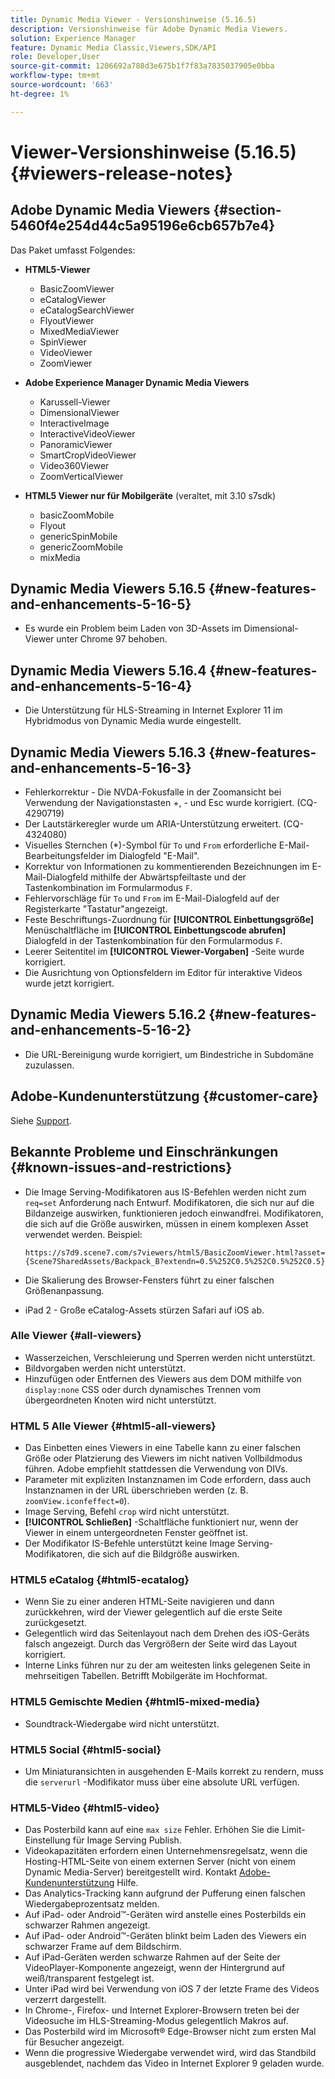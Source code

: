 ```yaml
---
title: Dynamic Media Viewer - Versionshinweise (5.16.5)
description: Versionshinweise für Adobe Dynamic Media Viewers.
solution: Experience Manager
feature: Dynamic Media Classic,Viewers,SDK/API
role: Developer,User
source-git-commit: 1206692a788d3e675b1f7f83a7835037905e0bba
workflow-type: tm+mt
source-wordcount: '663'
ht-degree: 1%

---
```


# Viewer-Versionshinweise (5.16.5){#viewers-release-notes}

<!-- Updated March 03, 2022 for the 5.16.5 release. Contact is Deepa Gupta-->

<!-- hide: yes
hidefromtoc: yes-->

<!-- robots: noindex
googlebot: noindex -->

## Adobe Dynamic Media Viewers {#section-5460f4e254d44c5a95196e6cb657b7e4}

Das Paket umfasst Folgendes:

* **HTML5-Viewer**

   * BasicZoomViewer
   * eCatalogViewer
   * eCatalogSearchViewer
   * FlyoutViewer
   * MixedMediaViewer
   * SpinViewer
   * VideoViewer
   * ZoomViewer

* **Adobe Experience Manager Dynamic Media Viewers**

   * Karussell-Viewer
   * DimensionalViewer
   * InteractiveImage
   * InteractiveVideoViewer
   * PanoramicViewer
   * SmartCropVideoViewer
   * Video360Viewer
   * ZoomVerticalViewer

* **HTML5 Viewer nur für Mobilgeräte** (veraltet, mit 3.10 s7sdk)

   * basicZoomMobile
   * Flyout
   * genericSpinMobile
   * genericZoomMobile
   * mixMedia


## Dynamic Media Viewers 5.16.5 {#new-features-and-enhancements-5-16-5}

* Es wurde ein Problem beim Laden von 3D-Assets im Dimensional-Viewer unter Chrome 97 behoben.

## Dynamic Media Viewers 5.16.4 {#new-features-and-enhancements-5-16-4}

* Die Unterstützung für HLS-Streaming in Internet Explorer 11 im Hybridmodus von Dynamic Media wurde eingestellt.

## Dynamic Media Viewers 5.16.3 {#new-features-and-enhancements-5-16-3}

* Fehlerkorrektur - Die NVDA-Fokusfalle in der Zoomansicht bei Verwendung der Navigationstasten +, - und Esc wurde korrigiert. (CQ-4290719)
* Der Lautstärkeregler wurde um ARIA-Unterstützung erweitert. (CQ-4324080)
* Visuelles Sternchen (*)-Symbol für `To` und `From` erforderliche E-Mail-Bearbeitungsfelder im Dialogfeld &quot;E-Mail&quot;. <!-- (CQ-4290935) -->
* Korrektur von Informationen zu kommentierenden Bezeichnungen im E-Mail-Dialogfeld mithilfe der Abwärtspfeiltaste und der Tastenkombination im Formularmodus `F`. <!-- (CQ-4290934) -->
* Fehlervorschläge für `To` und `From` im E-Mail-Dialogfeld auf der Registerkarte &quot;Tastatur&quot;angezeigt. <!-- (CQ-4290930) -->
* Feste Beschriftungs-Zuordnung für **[!UICONTROL Einbettungsgröße]** Menüschaltfläche im **[!UICONTROL Einbettungscode abrufen]** Dialogfeld in der Tastenkombination für den Formularmodus `F`. <!-- (CQ-4290929) -->
* Leerer Seitentitel im **[!UICONTROL Viewer-Vorgaben]** -Seite wurde korrigiert. <!-- (CQ-4290936) -->
* Die Ausrichtung von Optionsfeldern im Editor für interaktive Videos wurde jetzt korrigiert. <!-- (CQ-4330159) -->

## Dynamic Media Viewers 5.16.2 {#new-features-and-enhancements-5-16-2}

* Die URL-Bereinigung wurde korrigiert, um Bindestriche in Subdomäne zuzulassen. <!-- (CQ-4327691) -->

## Adobe-Kundenunterstützung {#customer-care}

Siehe [Support](https://experienceleague.adobe.com/docs/dynamic-media-classic/using/intro/support.html#intro).

## Bekannte Probleme und Einschränkungen {#known-issues-and-restrictions}

* Die Image Serving-Modifikatoren aus IS-Befehlen werden nicht zum `req=set` Anforderung nach Entwurf. Modifikatoren, die sich nur auf die Bildanzeige auswirken, funktionieren jedoch einwandfrei. Modifikatoren, die sich auf die Größe auswirken, müssen in einem komplexen Asset verwendet werden. Beispiel:

   `https://s7d9.scene7.com/s7viewers/html5/BasicZoomViewer.html?asset= {Scene7SharedAssets/Backpack_B?extendn=0.5%252C0.5%252C0.5%252C0.5}`

* Die Skalierung des Browser-Fensters führt zu einer falschen Größenanpassung.
* iPad 2 - Große eCatalog-Assets stürzen Safari auf iOS ab.

### Alle Viewer {#all-viewers}

* Wasserzeichen, Verschleierung und Sperren werden nicht unterstützt.
* Bildvorgaben werden nicht unterstützt.
* Hinzufügen oder Entfernen des Viewers aus dem DOM mithilfe von `display:none` CSS oder durch dynamisches Trennen vom übergeordneten Knoten wird nicht unterstützt.

### HTML 5 Alle Viewer {#html5-all-viewers}

* Das Einbetten eines Viewers in eine Tabelle kann zu einer falschen Größe oder Platzierung des Viewers im nicht nativen Vollbildmodus führen. Adobe empfiehlt stattdessen die Verwendung von DIVs.
* Parameter mit expliziten Instanznamen im Code erfordern, dass auch Instanznamen in der URL überschrieben werden (z. B. `zoomView.iconfeffect=0`).
* Image Serving, Befehl `crop` wird nicht unterstützt.
* **[!UICONTROL Schließen]** -Schaltfläche funktioniert nur, wenn der Viewer in einem untergeordneten Fenster geöffnet ist.
* Der Modifikator IS-Befehle unterstützt keine Image Serving-Modifikatoren, die sich auf die Bildgröße auswirken.

### HTML5 eCatalog {#html5-ecatalog}

* Wenn Sie zu einer anderen HTML-Seite navigieren und dann zurückkehren, wird der Viewer gelegentlich auf die erste Seite zurückgesetzt.
* Gelegentlich wird das Seitenlayout nach dem Drehen des iOS-Geräts falsch angezeigt. Durch das Vergrößern der Seite wird das Layout korrigiert.
* Interne Links führen nur zu der am weitesten links gelegenen Seite in mehrseitigen Tabellen. Betrifft Mobilgeräte im Hochformat.

### HTML5 Gemischte Medien {#html5-mixed-media}

* Soundtrack-Wiedergabe wird nicht unterstützt.

### HTML5 Social {#html5-social}

* Um Miniaturansichten in ausgehenden E-Mails korrekt zu rendern, muss die `serverurl` -Modifikator muss über eine absolute URL verfügen.

### HTML5-Video {#html5-video}

* Das Posterbild kann auf eine `max size` Fehler. Erhöhen Sie die Limit-Einstellung für Image Serving Publish.
* Videokapazitäten erfordern einen Unternehmensregelsatz, wenn die Hosting-HTML-Seite von einem externen Server (nicht von einem Dynamic Media-Server) bereitgestellt wird. Kontakt [Adobe-Kundenunterstützung](https://experienceleague.adobe.com/docs/dynamic-media-classic/using/intro/support.html#intro) Hilfe.
* Das Analytics-Tracking kann aufgrund der Pufferung einen falschen Wiedergabeprozentsatz melden.
* Auf iPad- oder Android™-Geräten wird anstelle eines Posterbilds ein schwarzer Rahmen angezeigt.
* Auf iPad- oder Android™-Geräten blinkt beim Laden des Viewers ein schwarzer Frame auf dem Bildschirm.
* Auf iPad-Geräten werden schwarze Rahmen auf der Seite der VideoPlayer-Komponente angezeigt, wenn der Hintergrund auf weiß/transparent festgelegt ist.
* Unter iPad wird bei Verwendung von iOS 7 der letzte Frame des Videos verzerrt dargestellt.
* In Chrome-, Firefox- und Internet Explorer-Browsern treten bei der Videosuche im HLS-Streaming-Modus gelegentlich Makros auf.
* Das Posterbild wird im Microsoft® Edge-Browser nicht zum ersten Mal für Besucher angezeigt.
* Wenn die progressive Wiedergabe verwendet wird, wird das Standbild ausgeblendet, nachdem das Video in Internet Explorer 9 geladen wurde.
